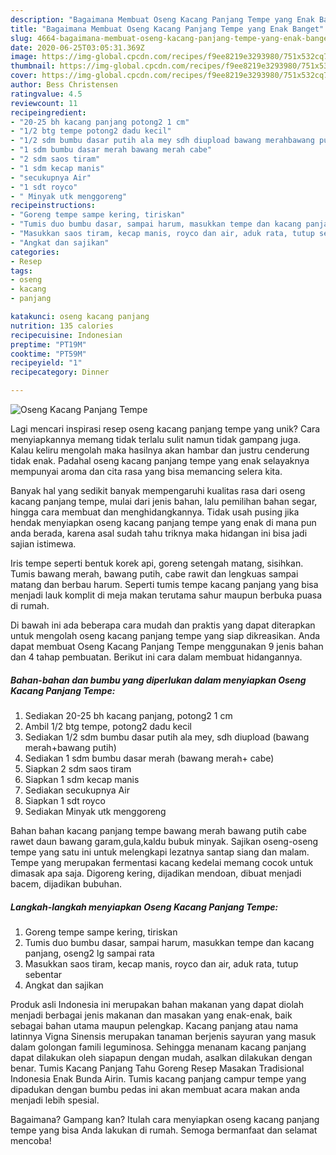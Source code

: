 ```yaml
---
description: "Bagaimana Membuat Oseng Kacang Panjang Tempe yang Enak Banget"
title: "Bagaimana Membuat Oseng Kacang Panjang Tempe yang Enak Banget"
slug: 4664-bagaimana-membuat-oseng-kacang-panjang-tempe-yang-enak-banget
date: 2020-06-25T03:05:31.369Z
image: https://img-global.cpcdn.com/recipes/f9ee8219e3293980/751x532cq70/oseng-kacang-panjang-tempe-foto-resep-utama.jpg
thumbnail: https://img-global.cpcdn.com/recipes/f9ee8219e3293980/751x532cq70/oseng-kacang-panjang-tempe-foto-resep-utama.jpg
cover: https://img-global.cpcdn.com/recipes/f9ee8219e3293980/751x532cq70/oseng-kacang-panjang-tempe-foto-resep-utama.jpg
author: Bess Christensen
ratingvalue: 4.5
reviewcount: 11
recipeingredient:
- "20-25 bh kacang panjang potong2 1 cm"
- "1/2 btg tempe potong2 dadu kecil"
- "1/2 sdm bumbu dasar putih ala mey sdh diupload bawang merahbawang putih"
- "1 sdm bumbu dasar merah bawang merah cabe"
- "2 sdm saos tiram"
- "1 sdm kecap manis"
- "secukupnya Air"
- "1 sdt royco"
- " Minyak utk menggoreng"
recipeinstructions:
- "Goreng tempe sampe kering, tiriskan"
- "Tumis duo bumbu dasar, sampai harum, masukkan tempe dan kacang panjang, oseng2 lg sampai rata"
- "Masukkan saos tiram, kecap manis, royco dan air, aduk rata, tutup sebentar"
- "Angkat dan sajikan"
categories:
- Resep
tags:
- oseng
- kacang
- panjang

katakunci: oseng kacang panjang 
nutrition: 135 calories
recipecuisine: Indonesian
preptime: "PT19M"
cooktime: "PT59M"
recipeyield: "1"
recipecategory: Dinner

---
```



![Oseng Kacang Panjang Tempe](https://img-global.cpcdn.com/recipes/f9ee8219e3293980/751x532cq70/oseng-kacang-panjang-tempe-foto-resep-utama.jpg)

Lagi mencari inspirasi resep oseng kacang panjang tempe yang unik? Cara menyiapkannya memang tidak terlalu sulit namun tidak gampang juga. Kalau keliru mengolah maka hasilnya akan hambar dan justru cenderung tidak enak. Padahal oseng kacang panjang tempe yang enak selayaknya mempunyai aroma dan cita rasa yang bisa memancing selera kita.

Banyak hal yang sedikit banyak mempengaruhi kualitas rasa dari oseng kacang panjang tempe, mulai dari jenis bahan, lalu pemilihan bahan segar, hingga cara membuat dan menghidangkannya. Tidak usah pusing jika hendak menyiapkan oseng kacang panjang tempe yang enak di mana pun anda berada, karena asal sudah tahu triknya maka hidangan ini bisa jadi sajian istimewa.

Iris tempe seperti bentuk korek api, goreng setengah matang, sisihkan. Tumis bawang merah, bawang putih, cabe rawit dan lengkuas sampai matang dan berbau harum. Seperti tumis tempe kacang panjang yang bisa menjadi lauk komplit di meja makan terutama sahur maupun berbuka puasa di rumah.


Di bawah ini ada beberapa cara mudah dan praktis yang dapat diterapkan untuk mengolah oseng kacang panjang tempe yang siap dikreasikan. Anda dapat membuat Oseng Kacang Panjang Tempe menggunakan 9 jenis bahan dan 4 tahap pembuatan. Berikut ini cara dalam membuat hidangannya.

<!--inarticleads1-->

##### Bahan-bahan dan bumbu yang diperlukan dalam menyiapkan Oseng Kacang Panjang Tempe:

1. Sediakan 20-25 bh kacang panjang, potong2 1 cm
1. Ambil 1/2 btg tempe, potong2 dadu kecil
1. Sediakan 1/2 sdm bumbu dasar putih ala mey, sdh diupload (bawang merah+bawang putih)
1. Sediakan 1 sdm bumbu dasar merah (bawang merah+ cabe)
1. Siapkan 2 sdm saos tiram
1. Siapkan 1 sdm kecap manis
1. Sediakan secukupnya Air
1. Siapkan 1 sdt royco
1. Sediakan  Minyak utk menggoreng


Bahan bahan kacang panjang tempe bawang merah bawang putih cabe rawet daun bawang garam,gula,kaldu bubuk minyak. Sajikan oseng-oseng tempe yang satu ini untuk melengkapi lezatnya santap siang dan malam. Tempe yang merupakan fermentasi kacang kedelai memang cocok untuk dimasak apa saja. Digoreng kering, dijadikan mendoan, dibuat menjadi bacem, dijadikan bubuhan. 

<!--inarticleads2-->

##### Langkah-langkah menyiapkan Oseng Kacang Panjang Tempe:

1. Goreng tempe sampe kering, tiriskan
1. Tumis duo bumbu dasar, sampai harum, masukkan tempe dan kacang panjang, oseng2 lg sampai rata
1. Masukkan saos tiram, kecap manis, royco dan air, aduk rata, tutup sebentar
1. Angkat dan sajikan


Produk asli Indonesia ini merupakan bahan makanan yang dapat diolah menjadi berbagai jenis makanan dan masakan yang enak-enak, baik sebagai bahan utama maupun pelengkap. Kacang panjang atau nama latinnya Vigna Sinensis merupakan tanaman berjenis sayuran yang masuk dalam golongan famili leguminosa. Sehingga menanam kacang panjang dapat dilakukan oleh siapapun dengan mudah, asalkan dilakukan dengan benar. Tumis Kacang Panjang Tahu Goreng Resep Masakan Tradisional Indonesia Enak Bunda Airin. Tumis kacang panjang campur tempe yang dipadukan dengan bumbu pedas ini akan membuat acara makan anda menjadi lebih spesial. 

Bagaimana? Gampang kan? Itulah cara menyiapkan oseng kacang panjang tempe yang bisa Anda lakukan di rumah. Semoga bermanfaat dan selamat mencoba!
